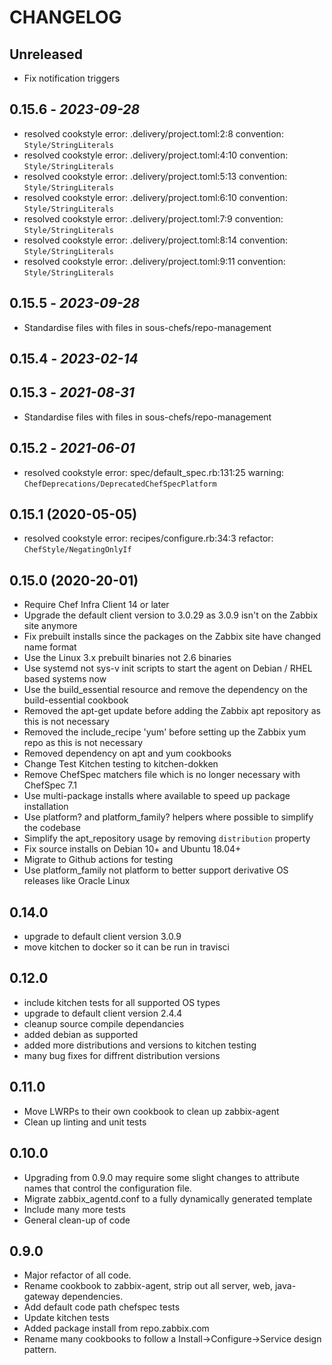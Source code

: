 # CHANGELOG

## Unreleased

- Fix notification triggers

## 0.15.6 - *2023-09-28*

- resolved cookstyle error: .delivery/project.toml:2:8 convention: `Style/StringLiterals`
- resolved cookstyle error: .delivery/project.toml:4:10 convention: `Style/StringLiterals`
- resolved cookstyle error: .delivery/project.toml:5:13 convention: `Style/StringLiterals`
- resolved cookstyle error: .delivery/project.toml:6:10 convention: `Style/StringLiterals`
- resolved cookstyle error: .delivery/project.toml:7:9 convention: `Style/StringLiterals`
- resolved cookstyle error: .delivery/project.toml:8:14 convention: `Style/StringLiterals`
- resolved cookstyle error: .delivery/project.toml:9:11 convention: `Style/StringLiterals`

## 0.15.5 - *2023-09-28*

- Standardise files with files in sous-chefs/repo-management

## 0.15.4 - *2023-02-14*

## 0.15.3 - *2021-08-31*

- Standardise files with files in sous-chefs/repo-management

## 0.15.2 - *2021-06-01*

- resolved cookstyle error: spec/default_spec.rb:131:25 warning: `ChefDeprecations/DeprecatedChefSpecPlatform`

## 0.15.1 (2020-05-05)

- resolved cookstyle error: recipes/configure.rb:34:3 refactor: `ChefStyle/NegatingOnlyIf`

## 0.15.0 (2020-20-01)

- Require Chef Infra Client 14 or later
- Upgrade the default client version to 3.0.29 as 3.0.9 isn't on the Zabbix site anymore
- Fix prebuilt installs since the packages on the Zabbix site have changed name format
- Use the Linux 3.x prebuilt binaries not 2.6 binaries
- Use systemd not sys-v init scripts to start the agent on Debian / RHEL based systems now
- Use the build_essential resource and remove the dependency on the build-essential cookbook
- Removed the apt-get update before adding the Zabbix apt repository as this is not necessary
- Removed the include_recipe 'yum' before setting up the Zabbix yum repo as this is not necessary
- Removed dependency on apt and yum cookbooks
- Change Test Kitchen testing to kitchen-dokken
- Remove ChefSpec matchers file which is no longer necessary with ChefSpec 7.1
- Use multi-package installs where available to speed up package installation
- Use platform? and platform_family? helpers where possible to simplify the codebase
- Simplify the apt_repository usage by removing `distribution` property
- Fix source installs on Debian 10+ and Ubuntu 18.04+
- Migrate to Github actions for testing
- Use platform_family not platform to better support derivative OS releases like Oracle Linux

## 0.14.0

- upgrade to default client version 3.0.9
- move kitchen to docker so it can be run in travisci

## 0.12.0

- include kitchen tests for all supported OS types
- upgrade to default client version 2.4.4
- cleanup source compile dependancies
- added debian as supported
- added more distributions and versions to kitchen testing
- many bug fixes for diffrent distribution versions

## 0.11.0

- Move LWRPs to their own cookbook to clean up zabbix-agent
- Clean up linting and unit tests

## 0.10.0

- Upgrading from 0.9.0 may require some slight changes to attribute names that control the configuration file.
- Migrate zabbix_agentd.conf to a fully dynamically generated template
- Include many more tests
- General clean-up of code

## 0.9.0

- Major refactor of all code.
- Rename cookbook to zabbix-agent, strip out all server, web, java-gateway dependencies.
- Add default code path chefspec tests
- Update kitchen tests
- Added package install from repo.zabbix.com
- Rename many cookbooks to follow a Install->Configure->Service design pattern.
